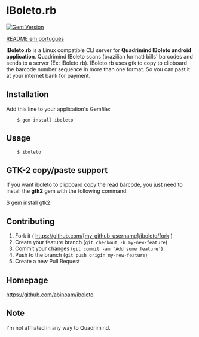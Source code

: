 # IBoleto.rb
[![Gem Version](https://badge.fury.io/rb/iboleto.svg)](http://badge.fury.io/rb/iboleto)

[README em português](README.md)

**IBoleto.rb** is a Linux compatible CLI server for **Quadrimind IBoleto android application**.
Quadrimind IBoleto scans (brazilian format) bills' barcodes and sends to a server (Ex: IBoleto.rb).
IBoleto.rb uses gtk to copy to clipboard the barcode number sequence in more than one format.
So you can past it at your internet bank for payment.

## Installation

Add this line to your application's Gemfile:

		$ gem install iboleto

## Usage

		$ iboleto

## GTK-2 copy/paste support
If you want iboleto to clipboard copy the read barcode, you just
need to install the __gtk2__ gem with the following command:

  $ gem install gtk2

## Contributing

1. Fork it ( https://github.com/[my-github-username]/iboleto/fork )
2. Create your feature branch (`git checkout -b my-new-feature`)
3. Commit your changes (`git commit -am 'Add some feature'`)
4. Push to the branch (`git push origin my-new-feature`)
5. Create a new Pull Request

## Homepage

https://github.com/abinoam/iboleto

## Note

I'm not affliated in any way to Quadrimind.